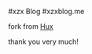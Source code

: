 #xzx Blog
#xzxblog.me

fork from [Hux](https://github.com/Huxpro/huxpro.github.io)

thank you very much!
